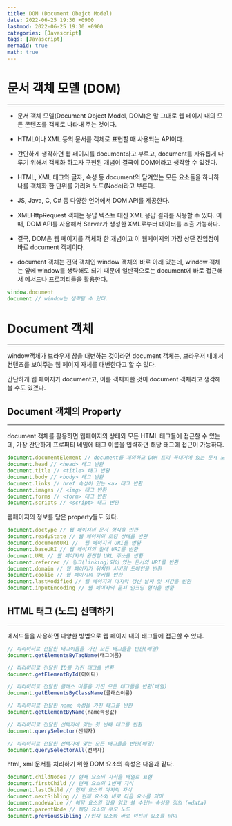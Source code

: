 ```yaml
---
title: DOM (Document Obejct Model)
date: 2022-06-25 19:30 +0900
lastmod: 2022-06-25 19:30 +0900
categories: [Javascript]
tags: [Javascript]
mermaid: true
math: true
---
```

# 문서 객체 모델 (DOM)
---

- 문서 객체 모델(Document Object Model, DOM)은 말 그대로 웹 페이지 내의 모든 콘텐츠를 객체로 나타내 주는 것이다.

- HTML이나 XML 등의 문서를 객체로 표현할 때 사용되는 API이다.

- 간단하게 생각하면 웹 페이지를 document라고 부르고, document를 자유롭게 다루기 위해서 객체화 하고자 구현된 개념이 결국이 DOM이라고 생각할 수 있겠다.

- HTML, XML 태그와 글자, 속성 등 document의 담겨있는 모든 요소들을 하나하나를 객체화 한 단위를 가리켜 노드(Node)라고 부른다.

- JS, Java, C, C# 등 다양한 언어에서 DOM API를 제공한다.

- XMLHttpRequest 객체는 응답 텍스트 대신 XML 응답 결과를 사용할 수 있다. 이때, DOM API를 사용해서 Server가 생성한 XML로부터 데이터를 추출 가능하다.

- 결국, DOM은 웹 페이지를 객체화 한 개념이고 이 웹페이지의 가장 상단 진입점이 바로 document 객체이다.

- document 객체는 전역 객체인 window 객체의 바로 아래 있는데, window 객체는 앞에 window를 생략해도 되기 때문에 일반적으로는 document에 바로 접근해서 메서드나 프로퍼티들을 활용한다.

```jsx
window.document
document // window는 생략될 수 있다.
```

# Document 객체
---

window객체가 브라우저 창을 대변하는 것이라면 document 객체는, 브라우저 내에서 컨텐츠를 보여주는 웹 페이지 자체를 대변한다고 할 수 있다.

간단하게 웹 페이지가 document고, 이를 객체화한 것이 document 객체라고 생각해볼 수도 있겠다.

## Document 객체의 Property
---

document 객체를 활용하면 웹페이지의 상태와 모든 HTML 태그들에 접근할 수 있는데, 가장 간단하게 프로퍼티 네임에 태그 이름을 입력하면 해당 태그에 접근이 가능하다.

```jsx
document.documentElement // document를 제외하고 DOM 트리 꼭대기에 있는 문서 노드인 <html> 태그 반환
document.head // <head> 태그 반환
document.title // <title> 태그 반환
document.body // <body> 태그 반환
document.links // href 속성이 있는 <a> 태그 반환
document.images // <img> 태그 반환
document.forms // <form> 태그 반환
document.scripts // <script> 태그 반환
```

웹페이지의 정보를 담은 property들도 있다.

```jsx
document.doctype // 웹 페이지의 문서 형식을 반환
document.readyState // 웹 페이지의 로딩 상태를 반환
document.documentURI //  웹 페이지의 URI를 반환
document.baseURI // 웹 페이지의 절대 URI를 반환
document.URL // 웹 페이지의 완전한 URL 주소를 반환
document.referrer // 링크(linking)되어 있는 문서의 URI를 반환
document.domain // 웹 페이지가 위치한 서버의 도메인을 반환
document.cookie // 웹 페이지의 쿠키를 반환
document.lastModified // 웹 페이지의 마지막 갱신 날짜 및 시간을 반환
document.inputEncoding // 웹 페이지의 문서 인코딩 형식을 반환
```

## HTML 태그 (노드) 선택하기
---

메서드들을 사용하면 다양한 방법으로 웹 페이지 내의 태그들에 접근할 수 있다.

```jsx
// 파라미터로 전달한 태그이름을 가진 모든 태그들을 반환(배열)
document.getElementsByTagName(태그이름)

// 파라미터로 전달한 ID를 가진 태그를 반환
document.getElementById(아이디)

// 파라미터로 전달한 클래스 이름을 가진 모든 태그들을 반환(배열)
document.getElementsByClassName(클래스이름)

// 파라미터로 전달한 name 속성을 가진 태그를 반환
document.getElementByName(name속성값)

// 파라미터로 전달한 선택자에 맞는 첫 번째 태그를 반환
document.querySelector(선택자)

// 파라미터로 전달한 선택자에 맞는 모든 태그들을 반환(배열)
document.querySelectorAll(선택자)
```

html, xml 문서를 처리하기 위한 DOM 요소의 속성은 다음과 같다.

```jsx
document.childNodes // 현재 요소의 자식을 배열로 표현
document.firstChild // 현재 요소의 1번째 자식
document.lastChild // 현재 요소의 마지막 자식
document.nextSibling // 현재 요소와 바로 다음 요소를 의미
document.nodeValue // 해당 요소의 값을 읽고 쓸 수있는 속성을 정의 (=data)
document.parentNode // 해당 요소의 부모 노드
document.previousSibling //현재 요소와 바로 이전의 요소를 의미
```
